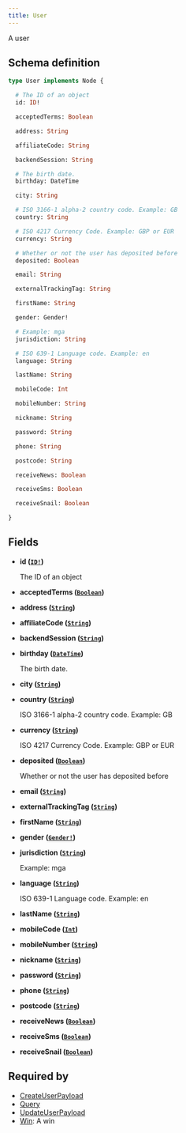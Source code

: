 ```yaml
---
title: User
---
```


A user

## Schema definition
```graphql
type User implements Node {

  # The ID of an object
  id: ID!

  acceptedTerms: Boolean

  address: String

  affiliateCode: String

  backendSession: String

  # The birth date.
  birthday: DateTime

  city: String

  # ISO 3166-1 alpha-2 country code. Example: GB
  country: String

  # ISO 4217 Currency Code. Example: GBP or EUR
  currency: String

  # Whether or not the user has deposited before
  deposited: Boolean

  email: String

  externalTrackingTag: String

  firstName: String

  gender: Gender!

  # Example: mga
  jurisdiction: String

  # ISO 639-1 Language code. Example: en
  language: String

  lastName: String

  mobileCode: Int

  mobileNumber: String

  nickname: String

  password: String

  phone: String

  postcode: String

  receiveNews: Boolean

  receiveSms: Boolean

  receiveSnail: Boolean

}
```

## Fields

* **id ([`ID!`](graphql/schema/id.md))**

  The ID of an object

* **acceptedTerms ([`Boolean`](graphql/schema/boolean.md))**


* **address ([`String`](graphql/schema/string.md))**


* **affiliateCode ([`String`](graphql/schema/string.md))**


* **backendSession ([`String`](graphql/schema/string.md))**


* **birthday ([`DateTime`](graphql/schema/datetime.md))**

  The birth date.

* **city ([`String`](graphql/schema/string.md))**


* **country ([`String`](graphql/schema/string.md))**

  ISO 3166-1 alpha-2 country code. Example: GB

* **currency ([`String`](graphql/schema/string.md))**

  ISO 4217 Currency Code. Example: GBP or EUR

* **deposited ([`Boolean`](graphql/schema/boolean.md))**

  Whether or not the user has deposited before

* **email ([`String`](graphql/schema/string.md))**


* **externalTrackingTag ([`String`](graphql/schema/string.md))**


* **firstName ([`String`](graphql/schema/string.md))**


* **gender ([`Gender!`](graphql/schema/gender.md))**


* **jurisdiction ([`String`](graphql/schema/string.md))**

  Example: mga

* **language ([`String`](graphql/schema/string.md))**

  ISO 639-1 Language code. Example: en

* **lastName ([`String`](graphql/schema/string.md))**


* **mobileCode ([`Int`](graphql/schema/int.md))**


* **mobileNumber ([`String`](graphql/schema/string.md))**


* **nickname ([`String`](graphql/schema/string.md))**


* **password ([`String`](graphql/schema/string.md))**


* **phone ([`String`](graphql/schema/string.md))**


* **postcode ([`String`](graphql/schema/string.md))**


* **receiveNews ([`Boolean`](graphql/schema/boolean.md))**


* **receiveSms ([`Boolean`](graphql/schema/boolean.md))**


* **receiveSnail ([`Boolean`](graphql/schema/boolean.md))**



## Required by
* [CreateUserPayload](graphql/schema/createuserpayload.md)
* [Query](graphql/schema/query.md)
* [UpdateUserPayload](graphql/schema/updateuserpayload.md)
* [Win](graphql/schema/win.md): A win
